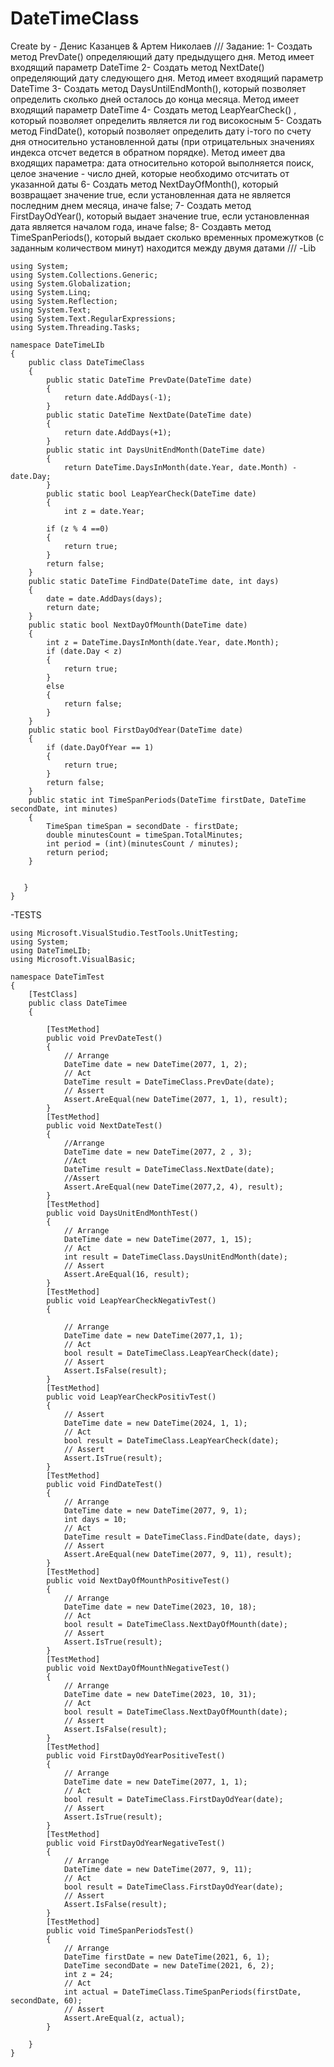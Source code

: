 # DateTimeClass
Create by - Денис Казанцев & Артем Николаев
///
Задание:
1- Создать метод PrevDate()  определяющий дату предыдущего дня. Метод имеет входящий параметр DateTime 
2- Создать метод NextDate() определяющий дату следующего дня. Метод имеет входящий параметр DateTime
3- Создать метод DaysUntilEndMonth(), который позволяет определить сколько дней осталось до конца месяца. Метод имеет входящий параметр DateTime
4- Создать метод LeapYearCheck() , который позволяет определить является ли год високосным
5- Создать метод FindDate(), который позволяет определить дату i-того по счету дня относительно установленной даты (при отрицательных значениях индекса отсчет ведется в обратном порядке). Метод имеет два входящих параметра:  дата относительно которой выполняется поиск, целое значение - число дней, которые необходимо отсчитать от указанной даты
6- Создать метод NextDayOfMonth(), который возвращает значение true, если установленная дата не является последним днем месяца, иначе false;
7- Создать метод FirstDayOdYear(), который выдает значение true, если установленная дата является началом года, иначе false;
8- Создавть метод TimeSpanPeriods(), который выдает сколько временных промежутков (с заданным количеством минут) находится между двумя датами 
///
-Lib

    using System;
    using System.Collections.Generic;
    using System.Globalization;
    using System.Linq;
    using System.Reflection;
    using System.Text;
    using System.Text.RegularExpressions;
    using System.Threading.Tasks;
    
    namespace DateTimeLIb
    {
        public class DateTimeClass
        {
            public static DateTime PrevDate(DateTime date)
            {
                return date.AddDays(-1);
            }
            public static DateTime NextDate(DateTime date)
            {
                return date.AddDays(+1);
            }
            public static int DaysUnitEndMonth(DateTime date)
            {
                return DateTime.DaysInMonth(date.Year, date.Month) - date.Day;
            }
            public static bool LeapYearCheck(DateTime date)
            {
                int z = date.Year;
                
            if (z % 4 ==0)
            {
                return true;
            }
            return false;
        }
        public static DateTime FindDate(DateTime date, int days)
        {
            date = date.AddDays(days);
            return date;
        }
        public static bool NextDayOfMounth(DateTime date)
        {
            int z = DateTime.DaysInMonth(date.Year, date.Month);
            if (date.Day < z)
            {
                return true;
            }
            else
            {
                return false;
            }
        }
        public static bool FirstDayOdYear(DateTime date)
        {
            if (date.DayOfYear == 1)
            {
                return true;
            }
            return false;
        }
        public static int TimeSpanPeriods(DateTime firstDate, DateTime secondDate, int minutes)
        {
            TimeSpan timeSpan = secondDate - firstDate; 
            double minutesCount = timeSpan.TotalMinutes; 
            int period = (int)(minutesCount / minutes); 
            return period;
        }


       }
    }
-TESTS

    using Microsoft.VisualStudio.TestTools.UnitTesting;
    using System;
    using DateTimeLIb;
    using Microsoft.VisualBasic;
    
    namespace DateTimTest
    {
        [TestClass]
        public class DateTimee
        {
            
            [TestMethod]
            public void PrevDateTest()
            {
                // Arrange
                DateTime date = new DateTime(2077, 1, 2);
                // Act
                DateTime result = DateTimeClass.PrevDate(date);
                // Assert
                Assert.AreEqual(new DateTime(2077, 1, 1), result);
            }
            [TestMethod]
            public void NextDateTest()
            {
                //Arrange
                DateTime date = new DateTime(2077, 2 , 3);
                //Act
                DateTime result = DateTimeClass.NextDate(date);
                //Assert
                Assert.AreEqual(new DateTime(2077,2, 4), result);
            }
            [TestMethod]
            public void DaysUnitEndMonthTest() 
            {
                // Arrange
                DateTime date = new DateTime(2077, 1, 15);
                // Act
                int result = DateTimeClass.DaysUnitEndMonth(date);
                // Assert
                Assert.AreEqual(16, result);
            }
            [TestMethod]
            public void LeapYearCheckNegativTest()
            {
    
                // Arrange
                DateTime date = new DateTime(2077,1, 1);
                // Act
                bool result = DateTimeClass.LeapYearCheck(date);
                // Assert
                Assert.IsFalse(result);
            }
            [TestMethod]
            public void LeapYearCheckPositivTest()
            {
                // Assert 
                DateTime date = new DateTime(2024, 1, 1);
                // Act
                bool result = DateTimeClass.LeapYearCheck(date);
                // Assert
                Assert.IsTrue(result);
            }
            [TestMethod]
            public void FindDateTest()
            {
                // Arrange
                DateTime date = new DateTime(2077, 9, 1);
                int days = 10;
                // Act
                DateTime result = DateTimeClass.FindDate(date, days);
                // Assert
                Assert.AreEqual(new DateTime(2077, 9, 11), result);
            }
            [TestMethod]
            public void NextDayOfMounthPositiveTest()
            {
                // Arrange
                DateTime date = new DateTime(2023, 10, 18);
                // Act
                bool result = DateTimeClass.NextDayOfMounth(date);
                // Assert
                Assert.IsTrue(result);
            }
            [TestMethod]
            public void NextDayOfMounthNegativeTest()
            {
                // Arrange
                DateTime date = new DateTime(2023, 10, 31);
                // Act
                bool result = DateTimeClass.NextDayOfMounth(date);
                // Assert
                Assert.IsFalse(result);
            }
            [TestMethod]
            public void FirstDayOdYearPositiveTest()
            {
                // Arrange
                DateTime date = new DateTime(2077, 1, 1);
                // Act
                bool result = DateTimeClass.FirstDayOdYear(date);
                // Assert 
                Assert.IsTrue(result);
            }
            [TestMethod]
            public void FirstDayOdYearNegativeTest()
            {
                // Arrange
                DateTime date = new DateTime(2077, 9, 11);
                // Act
                bool result = DateTimeClass.FirstDayOdYear(date);
                // Assert 
                Assert.IsFalse(result);
            }
            [TestMethod]
            public void TimeSpanPeriodsTest()
            {
                // Arrange
                DateTime firstDate = new DateTime(2021, 6, 1);
                DateTime secondDate = new DateTime(2021, 6, 2);
                int z = 24;
                // Act
                int actual = DateTimeClass.TimeSpanPeriods(firstDate, secondDate, 60);
                // Assert 
                Assert.AreEqual(z, actual);
            }
    
        }
    }
